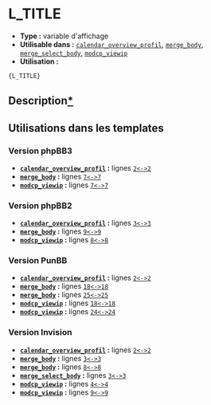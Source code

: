# L_TITLE
* __Type :__ variable d'affichage
* __Utilisable dans :__ [`calendar_overview_profil`](../tpl/calendar_overview_profil.md#readme), [`merge_body`](../tpl/merge_body.md#readme), [`merge_select_body`](../tpl/merge_select_body.md#readme), [`modcp_viewip`](../tpl/modcp_viewip.md#readme)
* __Utilisation :__

```html
{L_TITLE}
```

## Description[*](https://fa-tvars.appspot.com/var/L_TITLE)
## Utilisations dans les templates

### Version phpBB3
* __[`calendar_overview_profil`](../tpl/calendar_overview_profil.md#readme) :__ lignes [`2`](../src/prosilver/calendar_overview_profil.tpl#L2)[`<->`](../src/prosilver/calendar_overview_profil.tpl#L2-L2)[`2`](../src/prosilver/calendar_overview_profil.tpl#L2)
* __[`merge_body`](../tpl/merge_body.md#readme) :__ lignes [`7`](../src/prosilver/merge_body.tpl#L7)[`<->`](../src/prosilver/merge_body.tpl#L7-L7)[`7`](../src/prosilver/merge_body.tpl#L7)
* __[`modcp_viewip`](../tpl/modcp_viewip.md#readme) :__ lignes [`7`](../src/prosilver/modcp_viewip.tpl#L7)[`<->`](../src/prosilver/modcp_viewip.tpl#L7-L7)[`7`](../src/prosilver/modcp_viewip.tpl#L7)

### Version phpBB2
* __[`calendar_overview_profil`](../tpl/calendar_overview_profil.md#readme) :__ lignes [`3`](../src/subsilver/calendar_overview_profil.tpl#L3)[`<->`](../src/subsilver/calendar_overview_profil.tpl#L3-L3)[`3`](../src/subsilver/calendar_overview_profil.tpl#L3)
* __[`merge_body`](../tpl/merge_body.md#readme) :__ lignes [`9`](../src/subsilver/merge_body.tpl#L9)[`<->`](../src/subsilver/merge_body.tpl#L9-L9)[`9`](../src/subsilver/merge_body.tpl#L9)
* __[`modcp_viewip`](../tpl/modcp_viewip.md#readme) :__ lignes [`8`](../src/subsilver/modcp_viewip.tpl#L8)[`<->`](../src/subsilver/modcp_viewip.tpl#L8-L8)[`8`](../src/subsilver/modcp_viewip.tpl#L8)

### Version PunBB
* __[`calendar_overview_profil`](../tpl/calendar_overview_profil.md#readme) :__ lignes [`2`](../src/punbb/calendar_overview_profil.tpl#L2)[`<->`](../src/punbb/calendar_overview_profil.tpl#L2-L2)[`2`](../src/punbb/calendar_overview_profil.tpl#L2)
* __[`merge_body`](../tpl/merge_body.md#readme) :__ lignes [`18`](../src/punbb/merge_body.tpl#L18)[`<->`](../src/punbb/merge_body.tpl#L18-L18)[`18`](../src/punbb/merge_body.tpl#L18)
* __[`merge_body`](../tpl/merge_body.md#readme) :__ lignes [`25`](../src/punbb/merge_body.tpl#L25)[`<->`](../src/punbb/merge_body.tpl#L25-L25)[`25`](../src/punbb/merge_body.tpl#L25)
* __[`modcp_viewip`](../tpl/modcp_viewip.md#readme) :__ lignes [`18`](../src/punbb/modcp_viewip.tpl#L18)[`<->`](../src/punbb/modcp_viewip.tpl#L18-L18)[`18`](../src/punbb/modcp_viewip.tpl#L18)
* __[`modcp_viewip`](../tpl/modcp_viewip.md#readme) :__ lignes [`24`](../src/punbb/modcp_viewip.tpl#L24)[`<->`](../src/punbb/modcp_viewip.tpl#L24-L24)[`24`](../src/punbb/modcp_viewip.tpl#L24)

### Version Invision
* __[`calendar_overview_profil`](../tpl/calendar_overview_profil.md#readme) :__ lignes [`2`](../src/invision/calendar_overview_profil.tpl#L2)[`<->`](../src/invision/calendar_overview_profil.tpl#L2-L2)[`2`](../src/invision/calendar_overview_profil.tpl#L2)
* __[`merge_body`](../tpl/merge_body.md#readme) :__ lignes [`3`](../src/invision/merge_body.tpl#L3)[`<->`](../src/invision/merge_body.tpl#L3-L3)[`3`](../src/invision/merge_body.tpl#L3)
* __[`merge_body`](../tpl/merge_body.md#readme) :__ lignes [`8`](../src/invision/merge_body.tpl#L8)[`<->`](../src/invision/merge_body.tpl#L8-L8)[`8`](../src/invision/merge_body.tpl#L8)
* __[`merge_select_body`](../tpl/merge_select_body.md#readme) :__ lignes [`3`](../src/invision/merge_select_body.tpl#L3)[`<->`](../src/invision/merge_select_body.tpl#L3-L3)[`3`](../src/invision/merge_select_body.tpl#L3)
* __[`modcp_viewip`](../tpl/modcp_viewip.md#readme) :__ lignes [`4`](../src/invision/modcp_viewip.tpl#L4)[`<->`](../src/invision/modcp_viewip.tpl#L4-L4)[`4`](../src/invision/modcp_viewip.tpl#L4)
* __[`modcp_viewip`](../tpl/modcp_viewip.md#readme) :__ lignes [`9`](../src/invision/modcp_viewip.tpl#L9)[`<->`](../src/invision/modcp_viewip.tpl#L9-L9)[`9`](../src/invision/modcp_viewip.tpl#L9)

